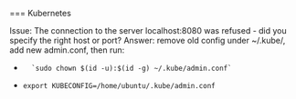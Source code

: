 === Kubernetes

Issue: The connection to the server localhost:8080 was refused - did you specify the right host or port?
Answer: remove old config under ~/.kube/, add new admin.conf, then run:
 *       `sudo chown $(id -u):$(id -g) ~/.kube/admin.conf`
* `export KUBECONFIG=/home/ubuntu/.kube/admin.conf`
